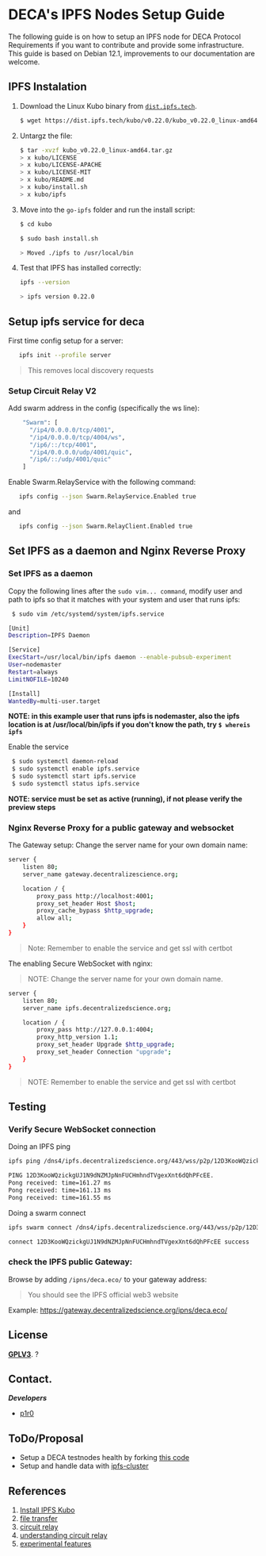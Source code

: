 # DECA's IPFS Nodes Setup Guide
The following guide is on how to setup an IPFS node for DECA Protocol Requirements if you want to contribute and provide some infrastructure. This guide is based on Debian 12.1, improvements to our documentation are welcome.

## IPFS Instalation 

1. Download the Linux Kubo binary from [`dist.ipfs.tech`](https://dist.ipfs.tech/#kubo).

   ```bash
   $ wget https://dist.ipfs.tech/kubo/v0.22.0/kubo_v0.22.0_linux-amd64.tar.gz
   ```

1. Untargz the file:

   ```bash
   $ tar -xvzf kubo_v0.22.0_linux-amd64.tar.gz
   > x kubo/LICENSE
   > x kubo/LICENSE-APACHE
   > x kubo/LICENSE-MIT
   > x kubo/README.md
   > x kubo/install.sh
   > x kubo/ipfs
   ```

1. Move into the `go-ipfs` folder and run the install script:

   ```bash
   $ cd kubo

   $ sudo bash install.sh

   > Moved ./ipfs to /usr/local/bin
   ```

1. Test that IPFS has installed correctly:

   ```bash
   ipfs --version

   > ipfs version 0.22.0
   ```

## Setup ipfs service for deca

First time config setup for a server:
   ```sh
      ipfs init --profile server
   ```
> This removes local discovery requests

### Setup Circuit Relay V2
Add swarm address in the config (specifically the ws line):
   ```sh
       "Swarm": [
         "/ip4/0.0.0.0/tcp/4001",
         "/ip4/0.0.0.0/tcp/4004/ws",
         "/ip6/::/tcp/4001",
         "/ip4/0.0.0.0/udp/4001/quic",
         "/ip6/::/udp/4001/quic"
       ]
   ```

Enable Swarm.RelayService with the following command:
   ```sh
      ipfs config --json Swarm.RelayService.Enabled true
   ```

and

   ```sh
      ipfs config --json Swarm.RelayClient.Enabled true
   ```

## Set IPFS as a daemon and Nginx Reverse Proxy
### Set IPFS as a daemon

Copy the following lines after the `sudo vim... command`, modify user and path to ipfs so that it matches with your system and user that runs ipfs: 

   ```sh
    $ sudo vim /etc/systemd/system/ipfs.service
   
   [Unit]
   Description=IPFS Daemon
   
   [Service]
   ExecStart=/usr/local/bin/ipfs daemon --enable-pubsub-experiment
   User=nodemaster
   Restart=always
   LimitNOFILE=10240
   
   [Install]
   WantedBy=multi-user.target
   ```

   **NOTE: in this example user that runs ipfs is nodemaster, also the ipfs location is at /usr/local/bin/ipfs if you don't know the path, try `$ whereis ipfs`**

Enable the service

   ```sh
    $ sudo systemctl daemon-reload
    $ sudo systemctl enable ipfs.service
    $ sudo systemctl start ipfs.service
    $ sudo systemctl status ipfs.service
   ```
   **NOTE: service must be set as active (running), if not please verify the preview steps**

### Nginx Reverse Proxy for a public gateway and websocket 

The Gateway setup:
Change the server name for your own domain name:
   ```sh
   server {
       listen 80;
       server_name gateway.decentralizescience.org;

       location / {
           proxy_pass http://localhost:4001;
           proxy_set_header Host $host;
           proxy_cache_bypass $http_upgrade;
           allow all;
       }
   }
   ```
> Note: Remember to enable the service and get ssl with certbot

The enabling Secure WebSocket with nginx:
> NOTE: Change the server name for your own domain name.

   ```sh
   server {
       listen 80; 
       server_name ipfs.decentralizedscience.org;

       location / {
           proxy_pass http://127.0.0.1:4004;
           proxy_http_version 1.1;
           proxy_set_header Upgrade $http_upgrade;
           proxy_set_header Connection "upgrade";
       }
   }
   ```

> NOTE: Remember to enable the service and get ssl with certbot

## Testing

### Verify Secure WebSocket connection
Doing an IPFS ping
   ```sh
   ipfs ping /dns4/ipfs.decentralizedscience.org/443/wss/p2p/12D3KooWQzickgUJ1N9dNZMJpNnFUCHmhndTVgexXnt6dQhPFcEE

   PING 12D3KooWQzickgUJ1N9dNZMJpNnFUCHmhndTVgexXnt6dQhPFcEE.
   Pong received: time=161.27 ms
   Pong received: time=161.13 ms
   Pong received: time=161.55 ms
   ```
Doing a swarm connect
   ```sh
   ipfs swarm connect /dns4/ipfs.decentralizedscience.org/443/wss/p2p/12D3KooWQzickgUJ1N9dNZMJpNnFUCHmhndTVgexXnt6dQhPFcEE

   connect 12D3KooWQzickgUJ1N9dNZMJpNnFUCHmhndTVgexXnt6dQhPFcEE success
   ```

### check the IPFS public Gateway:

Browse by adding `/ipns/deca.eco/` to your gateway address:
> You should see the IPFS official web3 website

Example:
https://gateway.decentralizedscience.org/ipns/deca.eco/

## License

[**GPLV3**](./LICENSE). ?

## Contact.

***Developers***
- [p1r0](mailto:p1r0@nethunters.xyz)

## ToDo/Proposal

* Setup a DECA testnodes health by forking [this code](https://github.com/ipfs/public-gateway-checker)
* Setup and handle data with [ipfs-cluster](https://ipfscluster.io/)


## References

1. [Install IPFS Kubo](https://docs.ipfs.tech/install/command-line/#install-official-binary-distributions)
2. [file transfer](https://github.com/ipfs/go-ipfs/blob/master/docs/file-transfer.md)
3. [circuit relay](https://docs.libp2p.io/concepts/circuit-relay/)
4. [understanding circuit relay](https://blog.aira.life/understanding-ipfs-circuit-relay-ccc7d2a39)
5. [experimental features](https://github.com/ipfs/go-ipfs/blob/master/docs/experimental-features.md)


